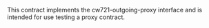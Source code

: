 This contract implements the cw721-outgoing-proxy interface and is intended for
use testing a proxy contract.
